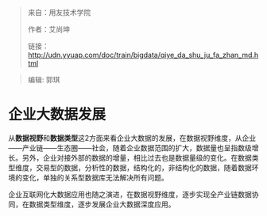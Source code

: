 > 来自：用友技术学院
> 
> 作者：艾尚坤
> 
> 链接：http://udn.yyuap.com/doc/train/bigdata/qiye_da_shu_ju_fa_zhan_md.html

> 编辑: 郭琪

# 企业大数据发展

从**数据视野**和**数据类型**这2方面来看企业大数据的发展，在数据视野维度，从企业——产业链——生态圈——社会，随着企业数据范围的扩大，数据量也呈指数级增长。另外，企业对接外部的数据的增量，相比过去也是数据量级的变化。在数据类型维度，交易型的数据，分析性的数据，结构化的，非结构化的数据，随着数据环境的变化，单独的关系型数据库无法解决所有问题。

企业互联网化大数据应用也随之演进，在数据视野维度，逐步实现全产业链数据协同，在数据类型维度，逐步发展企业大数据深度应用。

